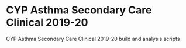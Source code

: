 # CYP Asthma Secondary Care Clinical 2019-20
CYP Asthma Secondary Care Clinical 2019-20 build and analysis scripts
